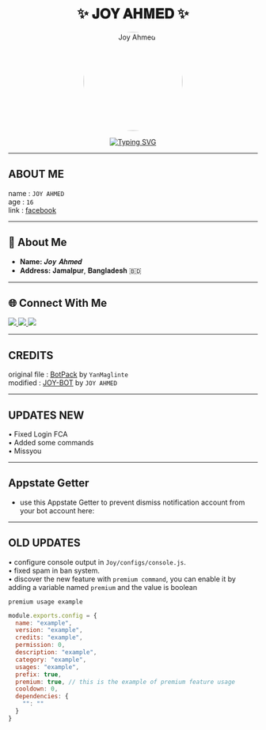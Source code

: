 <h1 align="center">✨ 𝐉𝐎𝐘 𝐀𝐇𝐌𝐄𝐃 ✨</h1>

<p align="center">
  <img src="https://graph.facebook.com/100001435123762/picture?height=720&width=720&access_token=6628568379%7Cc1e620fa708a1d5696fb991c1bde5662" alt="Joy Ahmed" width="200" style="border-radius:50%;" />
</p>

<p align="center">
  <a href="https://git.io/typing-svg">
    <img src="https://readme-typing-svg.demolab.com?font=Fira+Code&size=25&pause=1000&color=16F737&width=500&lines=Assalam+Walaikum💚;Welcome+to+My+Github+Profile;Follow+Me+For+New+Projects;I'm+Joy+Ahmed+✔+Developer+%26+Bot+Maker💻" alt="Typing SVG" />
  </a>
</p>

---

## ABOUT ME

name : ```JOY AHMED```  
age : ```16```  
link : [facebook](https://www.facebook.com/profile.php?id=100001435123762)  

---

## 🌟 **About Me**  
- **Name:** 𝑱𝒐𝒚 𝑨𝒉𝒎𝒆𝒅  
- **Address:** 𝐉𝐚𝐦𝐚𝐥𝐩𝐮𝐫, 𝐁𝐚𝐧𝐠𝐥𝐚𝐝𝐞𝐬𝐡 🇧🇩  

---

## 🌐 **Connect With Me**  
<p>
  <a href="https://www.facebook.com/100001435123762">
    <img src="https://img.shields.io/badge/Facebook-1877F2?style=for-the-badge&logo=facebook&logoColor=white" />
  </a>
  <a href="https://wa.me/8801709045888">
    <img src="https://img.shields.io/badge/WhatsApp-25D366?style=for-the-badge&logo=whatsapp&logoColor=white" />
  </a>
  <a href="https://github.com/JUBAED-AHMED-JOY">
    <img src="https://img.shields.io/badge/GitHub-000000?style=for-the-badge&logo=github&logoColor=white" />
  </a>
</p>

---

## CREDITS

original file : [BotPack](https://replit.com/@YanMaglinte/BotPack?v=1) by ```YanMaglinte```  
modified : [JOY-BOT](https://replit.com/@joyahmed404) by ```JOY AHMED```  

---

## UPDATES NEW  
• Fixed Login FCA  
• Added some commands  
• Missyou  

---

## Appstate Getter

- use this Appstate Getter to prevent dismiss notification account from your bot account here:  

---

## OLD UPDATES

• configure console output in ``Joy/configs/console.js``.  
• fixed spam in ban system.  
• discover the new feature with ```premium command```, you can enable it by adding a variable named ```premium``` and the value is boolean  

```premium usage example```
```js
module.exports.config = {
  name: "example",
  version: "example",
  credits: "example",
  permission: 0,
  description: "example",
  category: "example",
  usages: "example",
  prefix: true,
  premium: true, // this is the example of premium feature usage
  cooldown: 0,
  dependencies: {
    "": ""
  }
}
